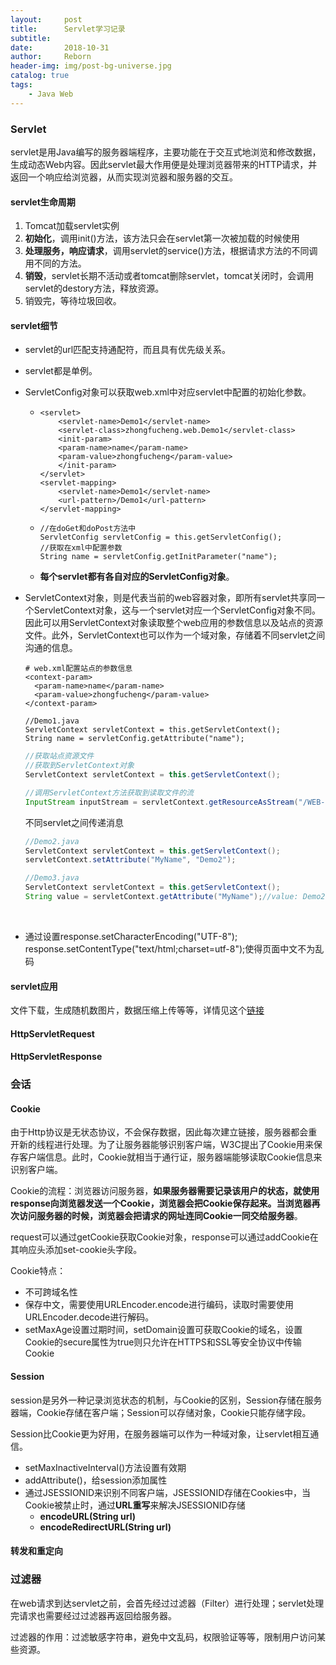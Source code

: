 ```yaml
---
layout:     post
title:      Servlet学习记录
subtitle:   
date:       2018-10-31
author:     Reborn
header-img: img/post-bg-universe.jpg
catalog: true
tags:
    - Java Web
---
```


### Servlet

servlet是用Java编写的服务器端程序，主要功能在于交互式地浏览和修改数据，生成动态Web内容。因此servlet最大作用便是处理浏览器带来的HTTP请求，并返回一个响应给浏览器，从而实现浏览器和服务器的交互。

#### servlet生命周期

1. Tomcat加载servlet实例
2. **初始化**，调用init()方法，该方法只会在servlet第一次被加载的时候使用
3. **处理服务，响应请求**，调用servlet的service()方法，根据请求方法的不同调用不同的方法。
4. **销毁**，servlet长期不活动或者tomcat删除servlet，tomcat关闭时，会调用servlet的destory方法，释放资源。
5. 销毁完，等待垃圾回收。

#### servlet细节

+ servlet的url匹配支持通配符，而且具有优先级关系。


+ servlet都是单例。

+ ServletConfig对象可以获取web.xml中对应servlet中配置的初始化参数。

  + ```
    <servlet>
        <servlet-name>Demo1</servlet-name>
        <servlet-class>zhongfucheng.web.Demo1</servlet-class>
        <init-param>
        <param-name>name</param-name>
        <param-value>zhongfucheng</param-value>
        </init-param>
    </servlet>
    <servlet-mapping>
        <servlet-name>Demo1</servlet-name>
        <url-pattern>/Demo1</url-pattern>
    </servlet-mapping>
    ```

  + ```
    //在doGet和doPost方法中
    ServletConfig servletConfig = this.getServletConfig();
    //获取在xml中配置参数
    String name = servletConfig.getInitParameter("name");
    ```

  + **每个servlet都有各自对应的ServletConfig对象**。

+ ServletContext对象，则是代表当前的web容器对象，即所有servlet共享同一个ServletContext对象，这与一个servlet对应一个ServletConfig对象不同。因此可以用ServletContext对象读取整个web应用的参数信息以及站点的资源文件。此外，ServletContext也可以作为一个域对象，存储着不同servlet之间沟通的信息。

  ```
  # web.xml配置站点的参数信息
  <context-param>
  	<param-name>name</param-name>
  	<param-value>zhongfucheng</param-value>
  </context-param>

  //Demo1.java
  ServletContext servletContext = this.getServletContext();
  String name = servletConfig.getAttribute("name");
  ```

  ```java
  //获取站点资源文件
  //获取到ServletContext对象
  ServletContext servletContext = this.getServletContext();

  //调用ServletContext方法获取到读取文件的流
  InputStream inputStream = servletContext.getResourceAsStream("/WEB-INF/classes/zhongfucheng/web/1.png");
  ```

  不同servlet之间传递消息

  ```java
  //Demo2.java
  ServletContext servletContext = this.getServletContext();
  servletContext.setAttribute("MyName", "Demo2");
  ```

  ```java
  //Demo3.java
  ServletContext servletContext = this.getServletContext();
  String value = servletContext.getAttribute("MyName");//value: Demo2
  ```

  ​

+ 通过设置response.setCharacterEncoding("UTF-8"); response.setContentType("text/html;charset=utf-8");使得页面中文不为乱码



#### servlet应用

文件下载，生成随机数图片，数据压缩上传等等，详情见这个[链接](https://mp.weixin.qq.com/s?__biz=MzI4Njg5MDA5NA==&mid=2247484081&idx=2&sn=06d118f2976a1f2cf98e5fca47af252a&chksm=ebd743b0dca0caa6895f25f0eaaac66bec5f5f8141e1a869bfc8562f8c4e933ef8c1fe807dfd#rd)



#### HttpServletRequest

#### HttpServletResponse



### 会话

#### Cookie

由于Http协议是无状态协议，不会保存数据，因此每次建立链接，服务器都会重开新的线程进行处理。为了让服务器能够识别客户端，W3C提出了Cookie用来保存客户端信息。此时，Cookie就相当于通行证，服务器端能够读取Cookie信息来识别客户端。



Cookie的流程：浏览器访问服务器，**如果服务器需要记录该用户的状态，就使用response向浏览器发送一个Cookie，浏览器会把Cookie保存起来。当浏览器再次访问服务器的时候，浏览器会把请求的网址连同Cookie一同交给服务器**。



request可以通过getCookie获取Cookie对象，response可以通过addCookie在其响应头添加set-cookie头字段。

Cookie特点：

- 不可跨域名性
- 保存中文，需要使用URLEncoder.encode进行编码，读取时需要使用URLEncoder.decode进行解码。
- setMaxAge设置过期时间，setDomain设置可获取Cookie的域名，设置Cookie的secure属性为true则只允许在HTTPS和SSL等安全协议中传输Cookie



#### Session

session是另外一种记录浏览状态的机制，与Cookie的区别，Session存储在服务器端，Cookie存储在客户端；Session可以存储对象，Cookie只能存储字段。



Session比Cookie更为好用，在服务器端可以作为一种域对象，让servlet相互通信。

- setMaxInactiveInterval()方法设置有效期
- addAttribute()，给session添加属性
- 通过JSESSIONID来识别不同客户端，JSESSIONID存储在Cookies中，当Cookie被禁止时，通过**URL重写**来解决JSESSIONID存储
  - **encodeURL(String url)**
  - **encodeRedirectURL(String url)**

#### 转发和重定向

### 过滤器

在web请求到达servlet之前，会首先经过过滤器（Filter）进行处理；servlet处理完请求也需要经过过滤器再返回给服务器。



过滤器的作用：过滤敏感字符串，避免中文乱码，权限验证等等，限制用户访问某些资源。